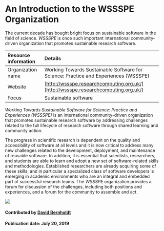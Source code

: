 # An Introduction to the WSSSPE Organization

The current decade has bought bright focus on sustainable software in the field of science. *WSSSPE* is once such important international community-driven organization that promotes sustainable research software.

Resource information | Details 
:--- | :--- 
Organization name  | Working Towards Sustainable Software for Science: Practice and Experiences (WSSSPE)
Website  | [http://wssspe.researchcomputing.org.uk/](http://wssspe.researchcomputing.org.uk/)
Focus | Sustainable software

*Working Towards Sustainable Software for Science: Practice and Experiences (WSSSPE)* is an international community-driven organization that promotes sustainable research software by addressing challenges related to the full lifecycle of research software through shared learning and community action.

The progress in scientific research is dependent on the quality and accessibility of software at all levels and it is now critical to address many new challenges related to the development, deployment, and maintenance of reusable software. In addition, it is essential that scientists, researchers, and students are able to learn and adopt a new set of software-related skills and methodologies. Established researchers are already acquiring some of these skills, and in particular a specialized class of software developers is emerging in academic environments who are an integral and embedded part of successful research teams. The *WSSSPE* organization provides a forum for discussion of the challenges, including both positions and experiences, and a forum for the community to assemble and act.

<img src='https://github.com/betterscientificsoftware/images/raw/master/WSSSPE_logo_square_low.png' class='logo' />

<!--- Too large
![alt text](http://wssspe.researchcomputing.org.uk/wp-content/uploads/2016/11/Working_WSSSPE_square_low.png "WSSSPE theme logo")
--->

#### Contributed by [David Bernholdt](http://github.com/bernhold)

#### Publication date: July 20, 2019

<!---
Publish: yes
Categories: Collaboration
Topics: Projects and organizations, conferences and workshops
Tags: workshop-series
Level: 2
Prerequisites: defaults
Aggregate: none
--->
